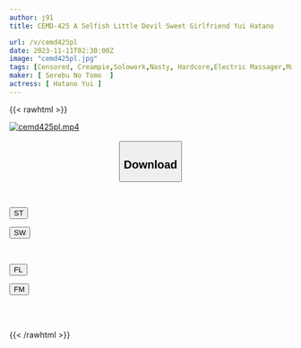 ```yaml
---
author: j91
title: CEMD-425 A Selfish Little Devil Sweet Girlfriend Yui Hatano

url: /v/cemd425pl
date: 2023-11-11T02:30:00Z
image: "cemd425pl.jpg"
tags: [Censored, Creampie,Solowork,Nasty, Hardcore,Electric Massager,Mature Woman,Acme · Orgasm	]
maker: [ Serebu No Tomo  ]
actress: [ Hatano Yui ]
---
```



{{< rawhtml >}}

<div class="video" data-videoid="meR0M6bGm4SbPV1">
    <a href="javascript:;">
        <img src="https://my.j91.asia/v/cemd425pl/cemd425pl.jpg" width="WIDTH" height="HEIGHT" alt="cemd425pl.mp4" loading="lazy">
    </a>
</div>

<script type="text/javascript" src="https://j91.asia/asset/on-demand-st.js"></script>

<br>
  <link rel="stylesheet" href="https://j91.asia/asset/bs5.css">
  
  <center>
  <button class="btn btn-primary" type="button" data-bs-toggle="collapse" data-bs-target=".multi-collapse" aria-expanded="false" aria-controls="multiCollapseExample1 multiCollapseExample2"><h2>Download</h2></button></center>
</p>
<div class="row">
  <div class="col">
    <div class="collapse multi-collapse" id="multiCollapseExample1">
      <div class="card card-body">
	      	      <br>
<div class="buttons">  
<p><a href="https://streamtape.to/v/meR0M6bGm4SbPV1" target="_blank"><button class="btn-hover color-3"><i class="fa fa-download"></i> ST</button></a></p>
<p><a href="https://sfastwish.com/pjb2mts6d8hg" target="_blank"><button class="btn-hover color-2"><i class="fa fa-download"></i> SW</button></a></p></div>
    </div>
  </div>
</div>
  <div class="col">
    <div class="collapse multi-collapse" id="multiCollapseExample2">
      <div class="card card-body">
	      <br>
<div class="buttons">
<p><a href="https://fviplions.com/f/8dlq4644sbjr" target="_blank"><button class="btn-hover color-9"><i class="fa fa-download"></i> FL</button></a></p>
<p><a href="https://filemoon.sx/d/eodmvphf2uf4" target="_blank"><button class="btn-hover color-8"><i class="fa fa-download"></i> FM</button></a></p></div>
<br><br>
      </div>
    </div>
  </div>
</div>

{{< /rawhtml >}}
